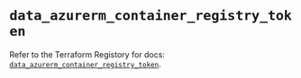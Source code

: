 # `data_azurerm_container_registry_token`

Refer to the Terraform Registory for docs: [`data_azurerm_container_registry_token`](https://registry.terraform.io/providers/hashicorp/azurerm/3.60.0/docs/data-sources/container_registry_token).
